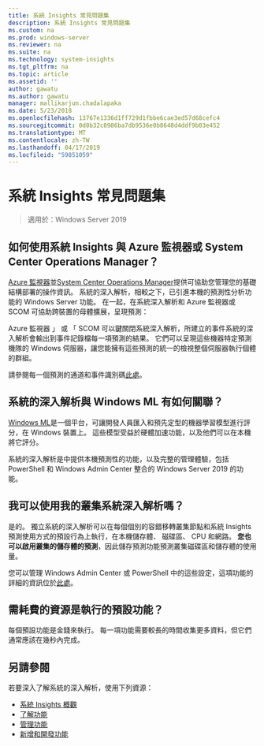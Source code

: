 ```yaml
---
title: 系統 Insights 常見問題集
description: 系統 Insights 常見問題集
ms.custom: na
ms.prod: windows-server
ms.reviewer: na
ms.suite: na
ms.technology: system-insights
ms.tgt_pltfrm: na
ms.topic: article
ms.assetid: ''
author: gawatu
ms.author: gawatu
manager: mallikarjun.chadalapaka
ms.date: 5/23/2018
ms.openlocfilehash: 13767e1336d1ff729d1fbbe6cae3ed57d68cefc4
ms.sourcegitcommit: 0d0b32c8986ba7db9536e0b8648d4ddf9b03e452
ms.translationtype: MT
ms.contentlocale: zh-TW
ms.lasthandoff: 04/17/2019
ms.locfileid: "59851059"
---
```

# <a name="system-insights-faq"></a>系統 Insights 常見問題集

>適用於：Windows Server 2019

## <a name="how-can-you-use-system-insights-with-azure-monitor-or-system-center-operations-manager"></a>如何使用系統 Insights 與 Azure 監視器或 System Center Operations Manager？

[Azure 監視器](https://azure.microsoft.com/services/monitor/)並[System Center Operations Manager](https://docs.microsoft.com/system-center/scom/welcome?view=sc-om-1807)提供可協助您管理您的基礎結構部署的操作資訊。 系統的深入解析，相較之下，已引進本機的預測性分析功能的 Windows Server 功能。 在一起，在系統深入解析和 Azure 監視器或 SCOM 可協助跨裝置的母體擴展，呈現預測：

 Azure 監視器 」 或 「 SCOM 可以鍵關閉系統深入解析，所建立的事件系統的深入解析會輸出到事件記錄檔每一項預測的結果。 它們可以呈現這些機器特定預測機隊的 Windows 伺服器，讓您能擁有這些預測的統一的檢視整個伺服器執行個體的群組。 
 
 請參閱每一個預測的通道和事件識別碼[此處](https://docs.microsoft.com/windows-server/manage/system-insights/managing-capabilities#retrieving-capability-results)。

## <a name="how-does-system-insights-relate-to-windows-ml"></a>系統的深入解析與 Windows ML 有如何關聯？

[Windows ML](https://docs.microsoft.com/windows/uwp/machine-learning/)是一個平台，可讓開發人員匯入和預先定型的機器學習模型進行評分，在 Windows 裝置上。 這些模型受益於硬體加速功能，以及他們可以在本機將它評分。 

系統的深入解析是中提供本機預測性的功能，以及完整的管理體驗，包括 PowerShell 和 Windows Admin Center 整合的 Windows Server 2019 的功能。 

## <a name="can-i-use-system-insights-for-my-cluster"></a>我可以使用我的叢集系統深入解析嗎？ 

是的。 獨立系統的深入解析可以在每個個別的容錯移轉叢集節點和系統 Insights 預測使用方式的預設行為上執行，在本機儲存體、 磁碟區、 CPU 和網路。 **您也可以啟用叢集的儲存體的預測**，因此儲存預測功能預測叢集磁碟區和儲存體的使用量。 

您可以管理 Windows Admin Center 或 PowerShell 中的這些設定，這項功能的詳細的資訊位於[此處](https://blogs.technet.microsoft.com/filecab/2018/10/03/using-system-insights-to-forecast-clustered-storage-usage/)。
 

## <a name="how-expensive-is-it-to-run-the-default-capabilities"></a>需耗費的資源是執行的預設功能？

每個預設功能是金錢來執行。 每一項功能需要較長的時間收集更多資料，但它們通常應該在幾秒內完成。 

## <a name="see-also"></a>另請參閱
若要深入了解系統的深入解析，使用下列資源：

- [系統 Insights 概觀](overview.md)
- [了解功能](understanding-capabilities.md)
- [管理功能](managing-capabilities.md)
- [新增和開發功能](adding-and-developing-capabilities.md)
